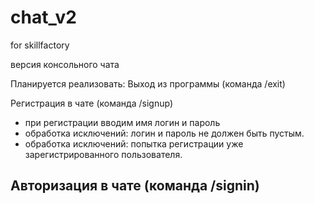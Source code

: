 # chat_v2
for skillfactory

версия консольного чата

Планируется реализовать:
Выход из программы (команда /exit)

Регистрация в чате (команда /signup)
 - при регистрации вводим имя логин и пароль
 - обработка исключений: логин и пароль не должен быть пустым.
 - обработка исключений: попытка регистрации уже зарегистрированного пользователя.
 
Авторизация в чате (команда /signin)
 - 
